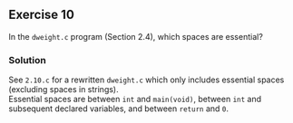 ## Exercise 10
In the `dweight.c` program (Section 2.4), which spaces are essential?

### Solution
See `2.10.c` for a rewritten `dweight.c` which only includes essential spaces (excluding spaces in strings).</br>
Essential spaces are between `int` and `main(void)`, between `int` and subsequent declared variables, and between `return` and `0`.